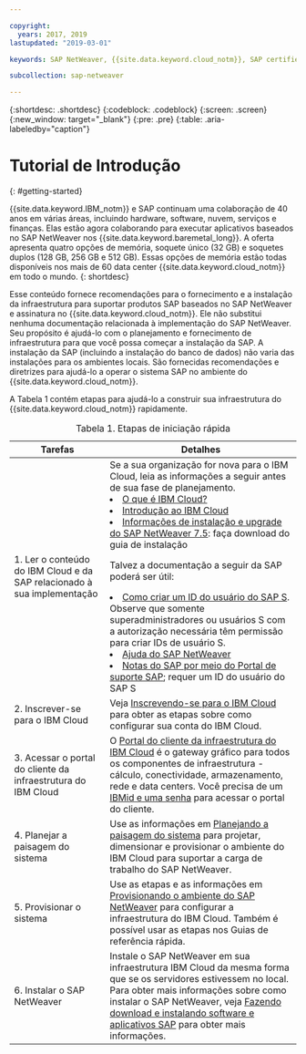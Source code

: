 ```yaml
---

copyright:
  years: 2017, 2019
lastupdated: "2019-03-01"

keywords: SAP NetWeaver, {{site.data.keyword.cloud_notm}}, SAP certified servers, SAP Certified, database,

subcollection: sap-netweaver

---
```


{:shortdesc: .shortdesc}
{:codeblock: .codeblock}
{:screen: .screen}
{:new_window: target="_blank"}
{:pre: .pre}
{:table: .aria-labeledby="caption"}

# Tutorial de Introdução
{: #getting-started}

{{site.data.keyword.IBM_notm}} e SAP continuam uma colaboração de 40 anos em várias áreas, incluindo hardware, software, nuvem, serviços e finanças. Elas estão agora colaborando para executar aplicativos baseados no SAP NetWeaver nos {{site.data.keyword.baremetal_long}}. A oferta apresenta quatro opções de memória, soquete único (32 GB) e soquetes duplos (128 GB, 256 GB e 512 GB). Essas opções de memória estão todas disponíveis nos mais de 60 data center {{site.data.keyword.cloud_notm}} em todo o mundo.
{: shortdesc}

Esse conteúdo fornece recomendações para o fornecimento e a instalação da infraestrutura para suportar produtos SAP baseados no SAP NetWeaver e assinatura no {{site.data.keyword.cloud_notm}}. Ele não substitui nenhuma documentação relacionada à implementação do SAP NetWeaver. Seu propósito é ajudá-lo com o planejamento e fornecimento de infraestrutura para que você possa começar a instalação da SAP. A instalação da SAP (incluindo a instalação do banco de dados) não varia das instalações para os ambientes locais. São fornecidas recomendações e diretrizes para ajudá-lo a operar o sistema SAP no ambiente do {{site.data.keyword.cloud_notm}}.

A Tabela 1 contém etapas para ajudá-lo a construir sua infraestrutura do {{site.data.keyword.cloud_notm}} rapidamente.
<table>
   <CAPTION>Tabela 1. Etapas de iniciação rápida</CAPTION>
   <THEAD>
   <TR>
   <th>Tarefas</th>
   <th>Detalhes</th>
   </TR>
   </THEAD>
   <TBODY>
   <tr>
   <td>1. Ler o conteúdo do IBM Cloud e da SAP relacionado à sua implementação</td>
   <td>Se a sua organização for nova para o IBM Cloud, leia as informações a seguir antes de sua fase de planejamento.
   <li><a href="https://ibm.com/cloud-computing/">O que é IBM Cloud?</a></li>
   <li><a href="https://ibm.com/cloud/get-started">Introdução ao IBM Cloud</a></li>
   <li><a href="https://help.sap.com/nw75#section2">Informações de instalação e upgrade do SAP NetWeaver 7.5</a>: faça download do guia de instalação</li>

   Talvez a documentação a seguir da SAP poderá ser útil:
   <li><a href="https://www.youtube.com/watch?v=4wICiRTP8u0/">Como criar um ID do usuário do SAP S</a>. Observe que somente superadministradores ou usuários S com a autorização necessária têm permissão para criar IDs de usuário S.</li>
   <li><a href="https://help.sap.com/netweaver">Ajuda do SAP NetWeaver</a></li>
   <li><a href="https://support.sap.com">Notas do SAP por meio do Portal de suporte SAP</a>; requer um ID do usuário do SAP S</li>
   </td>
   <tr>
   <td>2. Inscrever-se para o IBM Cloud</td>
   <td>Veja <a href="https://cloud.ibm.com/docs/account/adminpublic.html#signing-up-for-ibm-cloud">Inscrevendo-se para o IBM Cloud</a> para obter as etapas sobre como configurar sua conta do IBM Cloud.</td>
 <tr>
   <td>3. Acessar o portal do cliente da infraestrutura do IBM Cloud</td>
   <td>O <a href="https://control.softlayer.com">Portal do cliente da infraestrutura do IBM Cloud</a> é o gateway gráfico para todos os componentes de infraestrutura - cálculo, conectividade, armazenamento, rede e data centers. Você precisa de um <a href="https://console.bluemix.net/docs/customer-portal/getting-started.html#getting-started">IBMid e uma senha</a> para acessar o portal do cliente.</td>
   <tr>
   <td>4. Planejar a paisagem do sistema</td>
   <td>Use as informações em <a href="sap-netweaver?topic=sap-netweaver-planning-your-system-landscape#planning-your-system-landscape">Planejando a paisagem do sistema</a> para projetar, dimensionar e provisionar o ambiente do IBM Cloud para suportar a carga de trabalho do SAP NetWeaver.</td>  
 <tr>
   <td>5. Provisionar o sistema</td>
   <td>Use as etapas e as informações em <a href="sap-netweaver?topic=sap-netweaver-provision_environment#provision_environment">Provisionando o ambiente do SAP NetWeaver</a> para configurar a infraestrutura do IBM Cloud. Também é possível usar as etapas nos Guias de referência rápida.</td>
   <tr>
   <td>6. Instalar o SAP NetWeaver</td>
   <td>Instale o SAP NetWeaver em sua infraestrutura IBM Cloud da mesma forma que se os servidores estivessem no local. Para obter mais informações sobre como instalar o SAP NetWeaver, veja <a href="sap-netweaver?topic=sap-netweaver-install_sap#install_sap">Fazendo download e instalando software e aplicativos SAP</a> para obter mais informações.</td>
   </td>
   </tr>
   </TBODY>
   </table>

